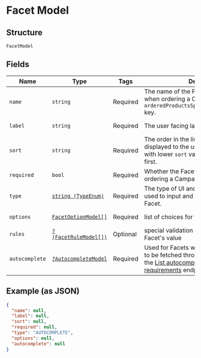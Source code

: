 
# Facet Model

## Structure

`FacetModel`

## Fields

| Name | Type | Tags | Description | Getter | Setter |
|  --- | --- | --- | --- | --- | --- |
| `name` | `string` | Required | The name of the Facet. To be used as a key when ordering a Campaign, under the `orderedProductsSpecs.postingRequirements` key. | getName(): string | setName(string name): void |
| `label` | `string` | Required | The user facing label | getLabel(): string | setLabel(string label): void |
| `sort` | `string` | Required | The order in the list of vacancy fields to be displayed to the user when posting. Facets with lower `sort` values should be displayed first. | getSort(): string | setSort(string sort): void |
| `required` | `bool` | Required | Whether the Facet is required when ordering a Campaign. | getRequired(): bool | setRequired(bool required): void |
| `type` | [`string (TypeEnum)`](../../doc/models/type-enum.md) | Required | The type of UI and data structure to be used to input and store values for this Facet. | getType(): string | setType(string type): void |
| `options` | [`FacetOptionModel[]`](../../doc/models/facet-option-model.md) | Required | list of choices for this Facet's value. | getOptions(): array | setOptions(array options): void |
| `rules` | [`?(FacetRuleModel[])`](../../doc/models/facet-rule-model.md) | Optional | special validation rules that apply for this Facet's value | getRules(): ?array | setRules(?array rules): void |
| `autocomplete` | [`?AutocompleteModel`](../../doc/models/autocomplete-model.md) | Required | Used for Facets whose value choices need to be fetched through an additional call to the [List autocomplete values for posting requirements](https://vonq.stoplight.io/docs/hapi/b3A6MzM2MDEzODk-list-autocomplete-values-for-posting-requirement) endpoint. | getAutocomplete(): ?AutocompleteModel | setAutocomplete(?AutocompleteModel autocomplete): void |

## Example (as JSON)

```json
{
  "name": null,
  "label": null,
  "sort": null,
  "required": null,
  "type": "AUTOCOMPLETE",
  "options": null,
  "autocomplete": null
}
```

